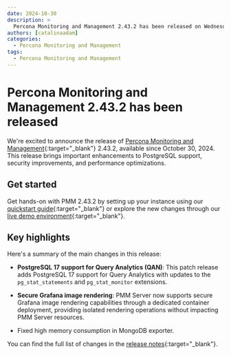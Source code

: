 ```yaml
---
date: 2024-10-30
description: >
  Percona Monitoring and Management 2.43.2 has been released on Wednesday, October 30, 2024.
authors: [catalinaadam]
categories:
  - Percona Monitoring and Management
tags:
  - Percona Monitoring and Management
---
```


# Percona Monitoring and Management 2.43.2 has been released

<!-- more -->

We're excited to announce the release of 
[Percona Monitoring and Management](https://docs.percona.com/percona-monitoring-and-management/index.html){:target="_blank"} 2.43.2, available since October 30, 2024. This release brings important enhancements to PostgreSQL support, security improvements, and performance optimizations.

## Get started

Get hands-on with PMM 2.43.2 by setting up your instance using our [quickstart guide](https://docs.percona.com/percona-monitoring-and-management/quickstart/index.html){:target="_blank"} or explore the new changes through our [live demo environment](https://pmmdemo.percona.com){:target="_blank"}.

## Key highlights

Here's a summary of the main changes in this release:
- **PostgreSQL 17 support for Query Analytics (QAN)**: This patch release adds PostgreSQL 17 support for Query Analytics with updates to the `pg_stat_statements` and `pg_stat_monitor` extensions.

- **Secure Grafana image rendering**: PMM Server now supports secure Grafana image rendering capabilities through a dedicated container deployment, providing isolated rendering operations without impacting PMM Server resources.

- Fixed high memory consumption in MongoDB exporter.

You can find the full list of changes in the [release notes](https://docs.percona.com/percona-monitoring-and-management/release-notes/2.43.2.html){:target="_blank"}.







